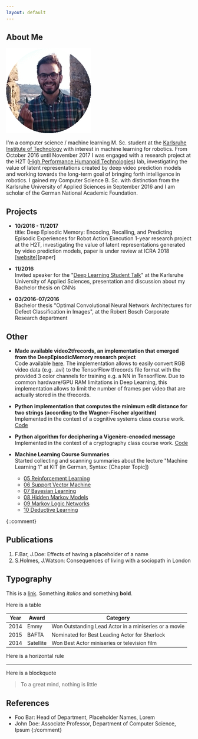 ```yaml
---
layout: default
---
```


## About Me

<img class="profile-picture" src="pic.gif">

I'm a computer science / machine learning M. Sc. student at the [Karlsruhe Institute of Technology](https://kit.edu) with interest in machine learning for robotics. From October 2016 until November 2017 I was engaged with a research project at the H2T ([High Performance Humanoid Technologies](http://h2t.anthropomatik.kit.edu/english/index.php)) lab, investigating the value of latent representations created by deep video prediction models and working towards the long-term goal of bringing forth intelligence in robotics. I gained my Computer Science B. Sc. with distinction from the Karlsruhe University of Applied Sciences in September 2016 and I am scholar of the German National Academic Foundation.


## Projects
+ __10/2016 - 11/2017__ <br/> 
title: Deep Episodic Memory: Encoding, Recalling, and Predicting Episodic Experiences for Robot Action Execution
1-year research project at the H2T, investigating the value of latent representations generated by video prediction models, paper is under review at ICRA 2018 [[website]](http://h2t-projects.webarchiv.kit.edu/projects/episodicmemory)[paper]

+ __11/2016__ <br/>
Invited speaker for the "[Deep Learning Student Talk](https://ferreirafabio.github.io/data/posterdl.pdf)" at the Karlsruhe University of Applied Sciences, presentation and discussion about my Bachelor thesis on CNNs

+ __03/2016-07/2016__ <br/>
Bachelor thesis "Optimal Convolutional Neural Network Architectures for Defect Classification in Images", at the Robert Bosch Corporate Research department

## Other
* __Made available video2tfrecords, an implementation that emerged from the DeepEpisodicMemory research project__ <br/>
Code available [here](https://github.com/ferreirafabio/video2tfrecords). The implementation allows to easily convert RGB video data (e.g. .avi) to the TensorFlow tfrecords file format with the provided 3 color channels for training e.g. a NN in TensorFlow. Due to common hardware/GPU RAM limitations in Deep Learning, this implementation allows to limit the number of frames per video that are actually stored in the tfrecords. 

* __Python implementation that computes the minimum edit distance for two strings (according to the Wagner-Fischer algorithm)__ <br/>
Implemented in the context of a cognitive systems class course work. [Code](https://github.com/ferreirafabio/minimum-edit-distance-py)

* __Python algorithm for deciphering a Vigenère-encoded message__ <br/>
Implemented in the context of a cryptography class course work. [Code](https://github.com/ferreirafabio/vigenere-py) 

* __Machine Learning Course Summaries__ <br/>
Started collecting and scanning summaries about the lecture "Machine Learning 1" at KIT (in German, Syntax: [Chapter Topic])
  * [05 Reinforcement Learning](https://ferreirafabio.github.io/data/ML1/ReinforcementLearning.pdf)
  * [06 Support Vector Machine](https://ferreirafabio.github.io/data/ML1/SVM.pdf)
  * [07 Bayesian Learning](https://ferreirafabio.github.io/data/ML1/LernenNachBayes.pdf)
  * [08 Hidden Markov Models](https://ferreirafabio.github.io/data/ML1/HiddenMarkovModels.pdf)
  * [09 Markov Logic Networks](https://ferreirafabio.github.io/data/ML1/MarkovLogicNetze.pdf)
  * [10 Deductive Learning](https://ferreirafabio.github.io/data/ML1/DeduktivesLernen.pdf)

{::comment}
## Publications

1. F.Bar, J.Doe: Effects of having a placeholder of a name
2. S.Holmes, J.Watson: Consequences of living with a sociopath in London

## Typography

This is a [link](http://google.com). Something *italics* and something **bold**.

Here is a table

Year | Award | Category
-----|-------|--------
2014 | Emmy  | Won Outstanding Lead Actor in a miniseries or a movie
2015 | BAFTA | Nominated for Best Leading Actor for Sherlock
2014 | Satellite | Won Best Actor miniseries or television film

Here is a horizontal rule

---

Here is a blockquote

> To a great mind, nothing is little

## References

* Foo Bar: Head of Department, Placeholder Names, Lorem
* John Doe: Associate Professor, Department of Computer Science, Ipsum
{:/comment}
